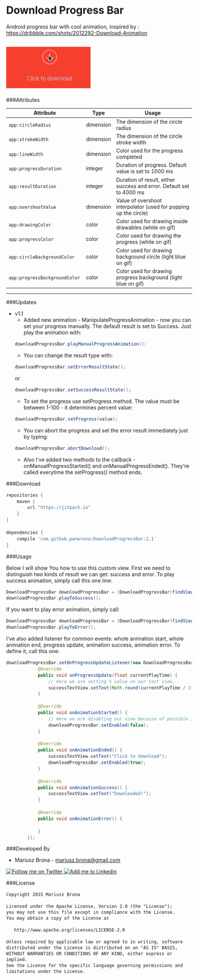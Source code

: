 # Download Progress Bar


Android progress bar with cool animation, inspired by : https://dribbble.com/shots/2012292-Download-Animation

![Download Progress Bar Animation](https://github.com/vivian8725118/DownloadProgressBar-master/blob/master/DownLoadProgress.gif)
---

###Attributes

| Attribute                     | Type      | Usage                                                                |
| ----------------------------- | --------- | -------------------------------------------------------------------- |
| `app:circleRadius`            | dimension | The dimension of the circle radius                                   |
| `app:strokeWidth`             | dimension | The dimension of the circle stroke width                             |
| `app:lineWidth`               | dimension | Color used for the progress completed                                |
| `app:progressDuration`        | integer   | Duration of progress. Default value is set to 1000 ms                |
| `app:resultDuration`          | integer   | Duration of result, either success and error. Default set to 4000 ms |
| `app:overshootValue`          | dimension | Value of overshoot interpolator (used for popping up the circle)     |
| `app:drawingColor `           | color     | Color used for drawing inside drawables (white on gif)               |
| `app:progressColor `          | color     | Color used for drawing the progress (white on gif)                   |
| `app:circleBackgroundColor `  | color     | Color used for drawing background circle (light blue on gif)         |
| `app:progressBackgroundColor `| color     | Color used for drawing progress background (light blue on gif)       |

---

###Updates
- v1.1
    - Added new animation - ManipulateProgressAnimation - now you can set your progress manually. The default result is set to Success. Just play the animation with:
    ```java
    downloadProgressBar.playManualProgressAnimation();
    ```
    - You can change the result type with:
    ```java
    downloadProgressBar.setErrorResultState();
    ```
    or
    ```java
    downloadProgressBar.setSuccessResultState();
    ```
    - To set the progress use setProgress method. The value must be between 1-100 - it determines percent value:
    ```java
    downloadProgressBar.setProgress(value);
    ```
    - You can abort the progress and set the error result immediately just by typing:
    ```java
    downloadProgressBar.abortDownload();
    ```
    - Also I've added two methods to the callback - onManualProgressStarted() and onManualProgressEnded(). They're called everytime the setProgress() method ends.

###Download

```groovy
repositories {
    maven {
        url "https://jitpack.io"
    }
}

dependencies {
    compile 'com.github.panwrona:DownloadProgressBar:1.1'
}
```

###Usage

Below I will show You how to use this custom view. First we need to distinguish two kinds of result we can get: success and error.
To play success animation, simply call this one line:
```java
DownloadProgressBar downloadProgressBar = (DownloadProgressBar)findViewById(R.id.download_progress_view);
downloadProgressBar.playToSuccess();
```
If you want to play error animation, simply call:
```java
DownloadProgressBar downloadProgressBar = (DownloadProgressBar)findViewById(R.id.download_progress_view);
downloadProgressBar.playToError();
```
I've also added listener for common events: whole animation start, whole animation end, progress update, animation success, animation error.
To define it, call this one:
```java
downloadProgressBar.setOnProgressUpdateListener(new DownloadProgressBar.OnProgressUpdateListener() {
            @Override
            public void onProgressUpdate(float currentPlayTime) {
                // Here we are setting % value on our text view.
                successTextView.setText(Math.round(currentPlayTime / 3.6) + " %");
            }

            @Override
            public void onAnimationStarted() {
                // Here we are disabling our view because of possible interactions while animating.
                downloadProgressBar.setEnabled(false);
            }

            @Override
            public void onAnimationEnded() {
                successTextView.setText("Click to download");
                downloadProgressBar.setEnabled(true);
            }

            @Override
            public void onAnimationSuccess() {
                successTextView.setText("Downloaded!");
            }

            @Override
            public void onAnimationError() {

            }
        });
```
###Developed By
- Mariusz Brona - <mariusz.brona@gmail.com>

<a href="https://twitter.com/pan_wrona">
  <img alt="Follow me on Twitter" src="http://imageshack.us/a/img812/3923/smallth.png" />
</a>

<a href="https://pl.linkedin.com/in/mariuszbrona">
  <img alt="Add me to Linkedin" src="http://imageshack.us/a/img41/7877/smallld.png" />
</a>

###License

```
Copyright 2015 Mariusz Brona

Licensed under the Apache License, Version 2.0 (the "License");
you may not use this file except in compliance with the License.
You may obtain a copy of the License at

   http://www.apache.org/licenses/LICENSE-2.0

Unless required by applicable law or agreed to in writing, software
distributed under the License is distributed on an "AS IS" BASIS,
WITHOUT WARRANTIES OR CONDITIONS OF ANY KIND, either express or implied.
See the License for the specific language governing permissions and
limitations under the License.
```
